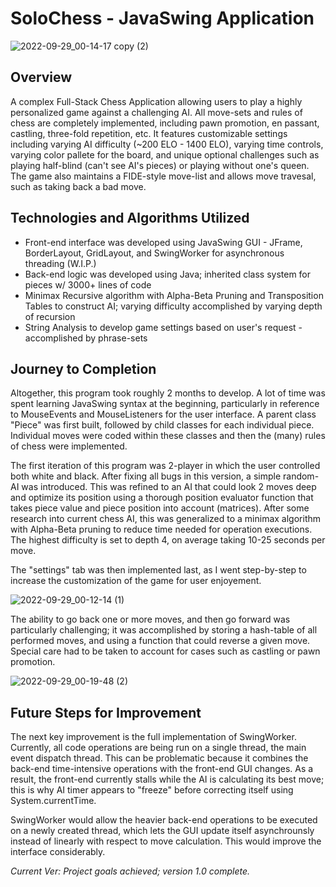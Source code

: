 # SoloChess - JavaSwing Application

![2022-09-29_00-14-17 copy (2)](https://user-images.githubusercontent.com/58804439/192968036-e9de43b8-99b5-404b-9252-eab5118827e6.gif)

## Overview
A complex Full-Stack Chess Application allowing users to play a highly personalized game against a challenging AI. All move-sets and rules of chess are completely implemented, including pawn promotion, en passant, castling, three-fold repetition, etc. It features customizable settings including varying AI difficulty (~200 ELO - 1400 ELO), varying time controls, varying color pallete for the board, and unique optional challenges such as playing half-blind (can't see AI's pieces) or playing without one's queen.
 The game also maintains a FIDE-style move-list and allows move travesal, such as taking back a bad move. 

## Technologies and Algorithms Utilized
* Front-end interface was developed using JavaSwing GUI - JFrame, BorderLayout, GridLayout, and SwingWorker for asynchronous threading (W.I.P.)
* Back-end logic was developed using Java; inherited class system for pieces w/ 3000+ lines of code 
* Minimax Recursive algorithm with Alpha-Beta Pruning and Transposition Tables to construct AI; varying difficulty accomplished by varying depth of recursion 
* String Analysis to develop game settings based on user's request - accomplished by phrase-sets

## Journey to Completion
Altogether, this program took roughly 2 months to develop. A lot of time was spent learning JavaSwing syntax at the beginning, particularly in reference to MouseEvents and MouseListeners for the user interface. A parent class "Piece" was first built, followed by child classes for each individual piece. Individual moves were coded within these classes and then the (many) rules of chess were implemented. 

The first iteration of this program was 2-player in which the user controlled both white and black. After fixing all bugs in this version, a simple random-AI was introduced. This was refined to an AI that could look 2 moves deep and optimize its position using a thorough position evaluator function that takes piece value and piece position into account (matrices). After some research into current chess AI, this was generalized to a minimax algorithm with Alpha-Beta pruning to reduce time needed for operation executions. The highest difficulty is set to depth 4, on average taking 10-25 seconds per move. 



The "settings" tab was then implemented last, as I went step-by-step to increase the customization of the game for user enjoyement. 

![2022-09-29_00-12-14 (1)](https://user-images.githubusercontent.com/58804439/192968881-33d39463-5c26-47bb-a7b3-957bcff08f5d.gif)



The ability to go back one or more moves, and then go forward was particularly challenging; it was accomplished by storing a hash-table of all performed moves, and using a function that could reverse a given move. Special care had to be taken to account for cases such as castling or pawn promotion. 

![2022-09-29_00-19-48 (2)](https://user-images.githubusercontent.com/58804439/192968663-0ff88e0b-c55f-4841-b2f4-a04ffcf30123.gif)


## Future Steps for Improvement
The next key improvement is the full implementation of SwingWorker. Currently, all code operations are being run on a single thread, the main event dispatch thread. This can be problematic because it combines the back-end time-intensive operations with the front-end GUI changes. As a result, the front-end currently stalls while the AI is calculating its best move; this is why AI timer appears to "freeze" before correcting itself using System.currentTime. 

SwingWorker would allow the heavier back-end operations to be executed on a newly created thread, which lets the GUI update itself asynchrounsly instead of linearly with respect to move calculation. This would improve the interface considerably. 

*Current Ver: Project goals achieved; version 1.0 complete.*
